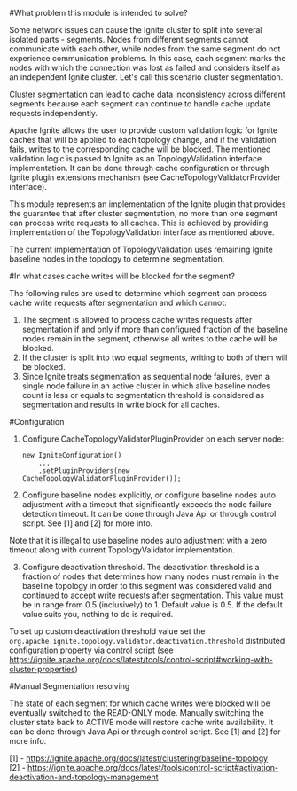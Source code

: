 #What problem this module is intended to solve?

Some network issues can cause the Ignite cluster to split into several isolated parts - segments. Nodes from different 
segments cannot communicate with each other, while nodes from the same segment do not experience communication problems. 
In this case, each segment marks the nodes with which the connection was lost as failed and considers itself as an 
independent Ignite cluster. Let's call this scenario cluster segmentation.

Cluster segmentation can lead to cache data inconsistency across different segments because each segment can continue 
to handle cache update requests independently.

Apache Ignite allows the user to provide custom validation logic for Ignite caches that will be applied to 
each topology change, and if the validation fails, writes to the corresponding cache will be blocked. The mentioned 
validation logic is passed to Ignite as an TopologyValidation interface implementation. It can be done through cache
configuration or through Ignite plugin extensions mechanism (see CacheTopologyValidatorProvider interface). 

This module represents an implementation of the Ignite plugin that provides the guarantee that 
after cluster segmentation, no more than one segment can process write requests to all caches. This is achieved by
providing implementation of the TopologyValidation interface as mentioned above. 

The current implementation of TopologyValidation uses remaining Ignite baseline nodes in the topology to determine 
segmentation.

#In what cases cache writes will be blocked for the segment?

The following rules are used to determine which segment can process cache write requests after segmentation and which 
cannot:

1. The segment is allowed to process cache writes requests after segmentation if and only if more than configured
fraction of the baseline nodes remain in the segment, otherwise all writes to the cache will be blocked.
2. If the cluster is split into two equal segments, writing to both of them will be blocked. 
3. Since Ignite treats segmentation as sequential node failures, even a single node failure in an active cluster in
which alive baseline nodes count is less or equals to segmentation threshold  is considered as segmentation and results
in write block for all caches.

#Configuration

1. Configure CacheTopologyValidatorPluginProvider on each server node:

   ```
   new IgniteConfiguration() 
       ... 
       .setPluginProviders(new CacheTopologyValidatorPluginProvider());
   ```

2. Configure baseline nodes explicitly, or configure baseline nodes auto adjustment with a timeout that significantly 
exceeds the node failure detection timeout. It can be done through Java Api or through control script. 
See [1] and [2] for more info.

Note that it is illegal to use baseline nodes auto adjustment with a zero timeout along with current 
TopologyValidator implementation.

3. Configure deactivation threshold.
The deactivation threshold is a fraction of nodes that determines how many nodes must remain in the baseline topology in 
order to this segment was considered valid and continued to accept write requests after segmentation.
This value must be in range from 0.5 (inclusively) to 1. Default value is 0.5. If the default value suits you, nothing
to do is required.

To set up custom deactivation threshold value set the `org.apache.ignite.topology.validator.deactivation.threshold` 
distributed configuration property via control script (see https://ignite.apache.org/docs/latest/tools/control-script#working-with-cluster-properties) 

#Manual Segmentation resolving

The state of each segment for which cache writes were blocked will be eventually switched to the READ-ONLY mode. 
Manually switching the cluster state back to ACTIVE mode will restore cache write availability. It can be done through 
Java Api or through control script. See [1] and [2] for more info. 

[1] - https://ignite.apache.org/docs/latest/clustering/baseline-topology \
[2] - https://ignite.apache.org/docs/latest/tools/control-script#activation-deactivation-and-topology-management